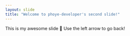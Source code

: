```yaml
---
layout: slide
title: "Welcome to phoye-developer's second slide!"
---
```

This is my awesome slide :tada:
Use the left arrow to go back!
